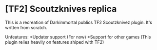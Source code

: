 # [TF2] Scoutzknives replica
This is a recreation of Darkimmortal publics TF2 Scoutzknivez plugin. It's written from scratch.


Unfeatures:
*Updater support (For now)
*Support for other games (This plugin relies heavily on features shiped with TF2)
